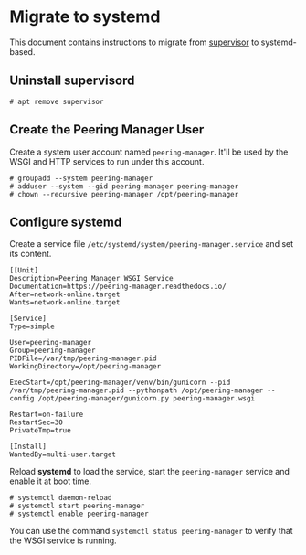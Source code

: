 # Migrate to systemd

This document contains instructions to migrate from
[supervisor](http://supervisord.org/) to systemd-based.

## Uninstall supervisord

```no-highlight
# apt remove supervisor
```

## Create the Peering Manager User

Create a system user account named `peering-manager`. It'll be used by the WSGI
and HTTP services to run under this account.
```no-highlight
# groupadd --system peering-manager
# adduser --system --gid peering-manager peering-manager
# chown --recursive peering-manager /opt/peering-manager
```

## Configure systemd

Create a service file `/etc/systemd/system/peering-manager.service` and
set its content.
```no-highlight
[[Unit]
Description=Peering Manager WSGI Service
Documentation=https://peering-manager.readthedocs.io/
After=network-online.target
Wants=network-online.target

[Service]
Type=simple

User=peering-manager
Group=peering-manager
PIDFile=/var/tmp/peering-manager.pid
WorkingDirectory=/opt/peering-manager

ExecStart=/opt/peering-manager/venv/bin/gunicorn --pid /var/tmp/peering-manager.pid --pythonpath /opt/peering-manager --config /opt/peering-manager/gunicorn.py peering-manager.wsgi

Restart=on-failure
RestartSec=30
PrivateTmp=true

[Install]
WantedBy=multi-user.target
```

Reload **systemd** to load the service, start the `peering-manager` service and
enable it at boot time.
```no-highlight
# systemctl daemon-reload
# systemctl start peering-manager
# systemctl enable peering-manager
```

You can use the command `systemctl status peering-manager` to verify that the
WSGI service is running.
